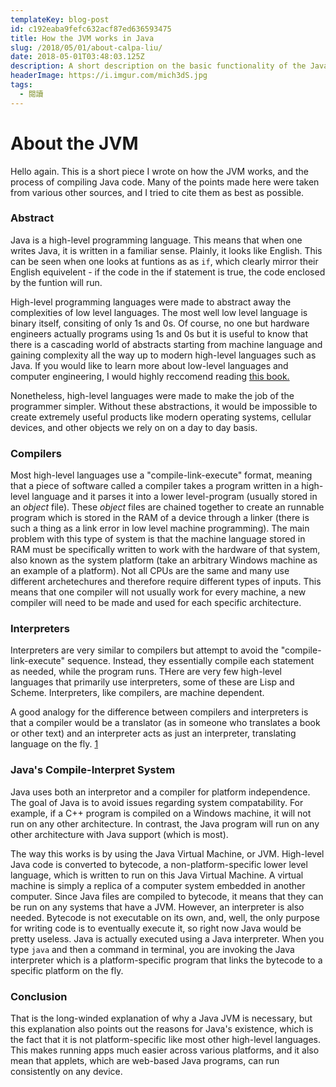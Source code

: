 ```yaml
---
templateKey: blog-post
id: c192eaba9fefc632acf87ed636593475
title: How the JVM works in Java
slug: /2018/05/01/about-calpa-liu/
date: 2018-05-01T03:48:03.125Z
description: A short description on the basic functionality of the Java JVM
headerImage: https://i.imgur.com/mich3dS.jpg
tags:
  - 閱讀
---
```


# About the JVM
Hello again. This is a short piece I wrote on how the JVM works, and the process of compiling Java code. Many of the points made here were taken from various other sources, and I tried to cite them as best as possible.

### Abstract
Java is a high-level programming language. This means that when one writes Java, it is written in a familiar sense. Plainly, it looks like English. This can be seen when one looks at funtions as as `if`, which clearly mirror their English equivelent - if the code in the if statement is true, the code enclosed by the funtion will run. 

High-level programming languages were made to abstract away the complexities of low level languages. The most well low level language is binary itself, consiting of only 1s and 0s. Of course, no one but hardware engineers actually programs using 1s and 0s but it is useful to know that there is a cascading world of abstracts starting from machine language and gaining complexity all the way up to modern high-level languages such as Java. If you would like to learn more about low-level languages and computer engineering, I would highly reccomend reading [this book.](https://www.nand2tetris.org/)

Nonetheless, high-level languages were made to make the job of the programmer simpler. Without these abstractions, it would be impossible to create extremely useful products like modern operating systems, cellular devices, and other objects we rely on on a day to day basis.

### Compilers
Most high-level languages use a "compile-link-execute" format, meaning that a piece of software called a compiler takes a program written in a high-level language and it parses it into a lower level-program (usually stored in an *object* file). These *object* files are chained together to create an runnable program which is stored in the RAM of a device through a linker (there is such a thing as a link error in low level machine programming). The main problem with this type of system is that the machine language stored in RAM must be specifically written to work with the hardware of that system, also known as the system platform (take an arbitrary Windows machine as an example of a platform). Not all CPUs are the same and many use different archetechures and therefore require different types of inputs. This means that one compiler will not usually work for every machine, a new compiler will need to be made and used for each specific architecture.

### Interpreters
Interpreters are very similar to compilers but attempt to avoid the  "compile-link-execute" sequence. Instead, they essentially compile each statement as needed, while the program runs. THere are very few high-level languages that primarily use interpreters, some of these are Lisp and Scheme. Interpreters, like compilers, are machine dependent.

A good analogy for the difference between compilers and interpreters is that a compiler would be a translator (as in someone who translates a book or other text) and an interpreter acts as just an interpreter, translating language on the fly. [1](http://www.cs.cmu.edu/~jcarroll/15-100-s05/supps/basics/history.html)

### Java's Compile-Interpret System
Java uses both an interpretor and a compiler for platform independence. The goal of Java is to avoid issues regarding system compatability. For example, if a C++ program is compiled on a Windows machine, it will not run on any other architecture. In contrast, the Java program will run on any other architecture with Java support (which is most). 

The way this works is by using the Java Virtual Machine, or JVM. High-level Java code is converted to bytecode, a non-platform-specific lower level language, which is written to run on this Java Virtual Machine. A virtual machine is simply a replica of a computer system embedded in another computer. Since Java files are compiled to bytecode, it means that they can be run on any systems that have a JVM. However, an interpreter is also needed. Bytecode is not executable on its own, and, well, the only purpose for writing code is to eventually execute it, so right now Java would be pretty useless. Java is actually executed using a Java interpreter. When you type `java` and then a command in terminal, you are invoking the Java interpreter which is a platform-specific program that links the bytecode to a specific platform on the fly.

### Conclusion
That is the long-winded explanation of why a Java JVM is necessary, but this explanation also points out the reasons for Java's existence, which is the fact that it is not platform-specific like most other high-level languages. This makes running apps much easier across various platforms, and it also mean that applets, which are web-based Java programs, can run consistently on any device.
